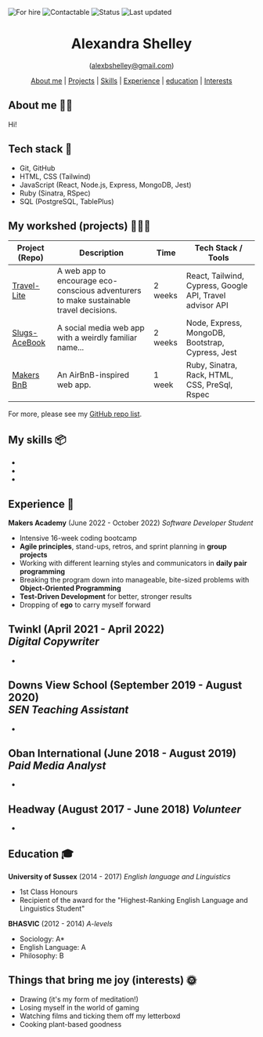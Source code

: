 ![For hire](img)
![Contactable](img)
![Status](img)
![Last updated](img)

<div align="center">

# Alexandra Shelley #
(alexbshelley@gmail.com)

[About me](#about_me) | [Projects](#projects) | [Skills](#skills) | [Experience](#experience) | [education](#education) | [Interests](#interests) 

</div>

## <a name="about_me">About me 👩🏻</a>

Hi! 

## <a name="tech-stack">Tech stack 🤖</a> 
- Git, GitHub
- HTML, CSS (Tailwind)
- JavaScript (React, Node.js, Express, MongoDB, Jest)
- Ruby (Sinatra, RSpec)
- SQL (PostgreSQL, TablePlus)

## <a name="projects">My workshed (projects) 👩🏻‍💻</a>

| Project (Repo)                | Description                  | Time                           | Tech Stack / Tools             |
| ----------------------------- | ---------------------------- | ------------------------------ | ------------------------------ |
| [Travel-Lite](https://github.com/Curtis-Turk/Travel-lite) | A web app to encourage eco-conscious adventurers to make sustainable travel decisions. | 2 weeks | React, Tailwind, Cypress, Google API, Travel advisor API |
| [Slugs-AceBook](https://github.com/naomischlosser/acebook-node-slugs)| A social media web app with a weirdly familiar name... | 2 weeks | Node, Express, MongoDB, Bootstrap, Cypress, Jest |
| [Makers BnB](https://github.com/Curtis-Turk/makersbnb-ruby-seed) | An AirBnB-inspired web app. | 1 week | Ruby, Sinatra, Rack, HTML, CSS, PreSql, Rspec |  

For more, please see my [GitHub repo list](https://github.com/alexandrashelley?tab=repositories).

## <a name="skills">My skills 📦</a>
- 
- 
- 

## <a name="experience">Experience 💼</a>

**Makers Academy** (June 2022 - October 2022)
*Software Developer Student*
- Intensive 16-week coding bootcamp
- **Agile principles**, stand-ups, retros, and sprint planning in **group projects**
- Working with different learning styles and communicators in **daily pair programming**
- Breaking the program down into manageable, bite-sized problems with **Object-Oriented Programming**
- **Test-Driven Development** for better, stronger results
- Dropping of **ego** to carry myself forward

**Twinkl** (April 2021 - April 2022)    
*Digital Copywriter*  
- 
- 

**Downs View School** (September 2019 - August 2020)   
*SEN Teaching Assistant*
- 
- 

**Oban International** (June 2018 - August 2019)
*Paid Media Analyst*
- 
- 

**Headway** (August 2017 - June 2018)
*Volunteer*
- 
- 

## <a name="education">Education 🎓</a>

**University of Sussex** (2014 - 2017)
*English language and Linguistics*
- 1st Class Honours
- Recipient of the award for the "Highest-Ranking English Language and Linguistics Student"

**BHASVIC** (2012 - 2014)
*A-levels*
- Sociology: A*
- English Language: A
- Philosophy: B
## <a name="interests">Things that bring me joy (interests) 🌞</a>

- Drawing (it's my form of meditation!)
- Losing myself in the world of gaming
- Watching films and ticking them off my letterboxd
- Cooking plant-based goodness
